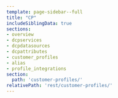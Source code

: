 ```yaml
---
template: page-sidebar--full
title: "CP"
includeSiblingData: true
sections:
- overview
- dcpservices
- dcpdatasources
- dcpattributes
- customer_profiles
- alias
- profile_integrations
section:
  path: 'customer-profiles/'
relativePath: 'rest/customer-profiles/'
---
```

